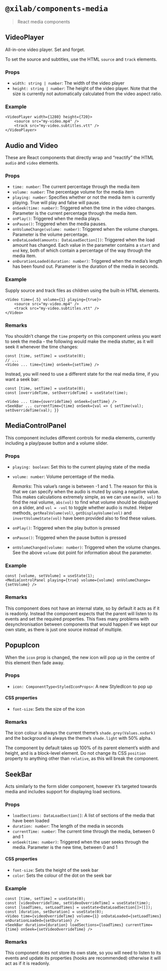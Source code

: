 # `@xilab/components-media`

> React media components

## VideoPlayer

All-in-one video player. Set and forget.

To set the source and subtitles, use the HTML `source` and `track` elements.

### Props

-   `width: string | number`: The width of the video player
-   `height: string | number`: The height of the video player. Note that the size is currently not automatically calculated from the video aspect ratio.

### Example

```tsx
<VideoPlayer width={1280} height={720}>
    <source src="my-video.mp4" />
    <track src="my-video.subtitles.vtt" />
</VideoPlayer>
```
## Audio and Video

These are React components that directly wrap and “reactify” the HTML `audio` and `video` elements.

### Props

-   `time: number`: The current percentage through the media item
-   `volume: number`: The percentage volume for the media item
-   `playing: number`: Specifies whether or not the media item is currently playing. True will play and false will pause.
-   `onSeek(time: number)`: Triggered when the time in the video changes. Parameter is the current percentage through the media item.
-   `onPlay()`: Triggered when the media plays.
-   `onPause()`: Triggered when the media pauses.
-   `onVolumeChange(volume: number)`: Triggered when the volume changes. Parameter is the volume percentage.
-   `onDataLoaded(amounts: DataLoadSection[])`: Triggered when the load amount has changed. Each value in the parameter contains a `start` and `end` key, both of which contain a percentage of the way through the media item.
-   `onDurationLoaded(duration: number)`: Triggered when the media’s length has been found out. Parameter is the duration of the media in seconds.

### Example

Supply source and track files as children using the built-in HTML elements.

```tsx
<Video time={.5} volume={1} playing={true}>
    <source src="my-video.mp4" />
    <track src="my-video.subtitles.vtt" />
</Video>
```

### Remarks

You shouldn’t change the `time` property on this component unless you want to seek the media - the following would make the media stutter, as it will seek it whenever the time changes:

```tsx
const [time, setTime] = useState(0);
// ...
<Video ... time={time} onSeek={setTime} />
```

Instead, you will need to use a different state for the real media time, if you want a seek bar:

```tsx
const [time, setTime] = useState(0);
const [overrideTime, setOverrideTime] = useState(time);

<Video ... time={overrideTime} onSeek={setTime} />
<SeekBar ... currentTime={time} onSeek={val => { setTime(val); setOverrideTime(val); }}
```

## MediaControlPanel

This component includes different controls for media elements, currently including a play/pause button and a volume slider.

### Props

-   `playing: boolean`: Set this to the current playing state of the media

-   `volume: number`: Volume percentage of the media.

    *Remarks*: This value’s range is between -1 and 1. The reason for this is that we can specify when the audio is muted by using a negative value. This makes calculations extremely simple, as we can use `max(0, vol)` to find the real volume, `abs(vol)` to find what volume should be displayed on a slider, and `vol = -vol` to toggle whether audio is muted. Helper methods, `getRealVolume(vol)`, `getDisplayVolume(vol)` and `invertVolumeState(vol)` have been provided also to find these values.

-   `onPlay()`: Triggered when the play button is pressed

-   `onPause()`: Triggered when the pause button is pressed

-   `onVolumeChanged(volume: number)`: Triggered when the volume changes. See the above `volume` dot point for information about the parameter.

### Example

```tsx
const [volume, setVolume] = useState(1);
<MediaControlPanel playing={true} volume={volume} onVolumeChange={setVolume} />
```

### Remarks

This component does not have an internal state, so by default it acts as if it is readonly. Instead the component expects that the parent will listen to its events and set the required properties. This fixes many problems with desynchronisation between components that would happen if we kept our own state, as there is just one source instead of multiple.

## PopupIcon

When the `icon` prop is changed, the new icon will pop up in the centre of this element then fade away.

### Props

-   `icon: ComponentType<StyledIconProps>`: A new StyledIcon to pop up

#### CSS properties

-   `font-size`: Sets the size of the icon

### Remarks

The icon colour is always the current theme’s `shade.grey(Values.xxdark)` and the background is always the theme’s `shade.light` with 50% alpha.

The component by default takes up 100% of its parent element’s width and height, and is a block-level element. Do not change its CSS `position` property to anything other than `relative`, as this will break the component.

## SeekBar

Acts similarly to the form slider component, however it’s targeted towards media and includes support for displaying load sections.

### Props

-   `loadSections: DataLoadSection[]`: A list of sections of the media that have been loaded
-   `duration: number`: The length of the media in seconds
-   `currentTime: number`: The current time through the media, between 0 and 1
-   `onSeek(time: number)`: Triggered when the user seeks through the media. Parameter is the new time, between 0 and 1

#### CSS properties

-   `font-size`: Sets the height of the seek bar
-   `color`: Sets the colour of the dot on the seek bar

### Example

```tsx
const [time, setTime] = useState(0);
const [videoOverrideTime, setVideoOverrideTime] = useState(time);
const [loadTimes, setLoadTimes] = useState<DataLoadSection[]>([]);
const [duration, setDuration] = useState(0);
<Video time={videoOverrideTime} volume={1} onDataLoaded={setLoadTimes} onDurationLoaded={setDuration} />
<SeekBar duration={duration} loadSections={loadTimes} currentTime={time} onSeek={setVideoOverrideTime} />
```

### Remarks

This component does not store its own state, so you will need to listen to its events and update its properties (hooks are recommended) otherwise it will act as if it is readonly.